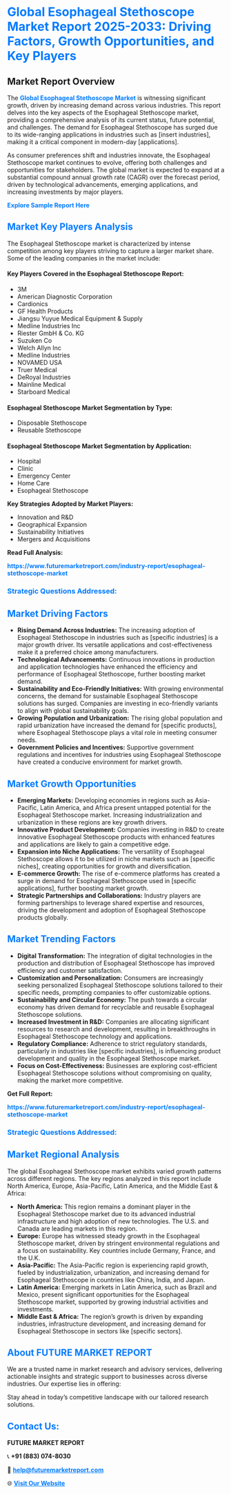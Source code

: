<h1 style="color: #007BFF;">Global Esophageal Stethoscope Market Report 2025-2033: Driving Factors, Growth Opportunities, and Key Players</h1>

<section id="overview">
<h2>Market Report Overview</h2>
<p>The <a href="https://www.futuremarketreport.com/industry-report/esophageal-stethoscope-market" style="color: #007BFF; text-decoration: none;"><strong>Global Esophageal Stethoscope Market</strong></a> is witnessing significant growth, driven by increasing demand across various industries. This report delves into the key aspects of the Esophageal Stethoscope market, providing a comprehensive analysis of its current status, future potential, and challenges. The demand for Esophageal Stethoscope has surged due to its wide-ranging applications in industries such as [insert industries], making it a critical component in modern-day [applications].</p>
<p>As consumer preferences shift and industries innovate, the Esophageal Stethoscope market continues to evolve, offering both challenges and opportunities for stakeholders. The global market is expected to expand at a substantial compound annual growth rate (CAGR) over the forecast period, driven by technological advancements, emerging applications, and increasing investments by major players.</p>
</section>

<section id="overview">
<p><a href="https://www.futuremarketreport.com/request-sample/reportId=127285" style="color: #007BFF; text-decoration: none;"><strong>Explore Sample Report Here</strong></a></p>
</section>

<section id="key-players">
<h2 style="color: #007BFF;">Market Key Players Analysis</h2>
<p>The Esophageal Stethoscope market is characterized by intense competition among key players striving to capture a larger market share. Some of the leading companies in the market include:</p>
<h4>Key Players Covered in the Esophageal Stethoscope Report:</h4>
<ul><li>3M</li><li>American Diagnostic Corporation</li><li>Cardionics</li><li>GF Health Products</li><li>Jiangsu Yuyue Medical Equipment &amp; Supply</li><li>Medline Industries Inc</li><li>Riester GmbH &amp; Co. KG</li><li>Suzuken Co</li><li>Welch Allyn Inc</li><li>Medline Industries</li><li>NOVAMED USA</li><li>Truer Medical</li><li>DeRoyal Industries</li><li>Mainline Medical</li><li>Starboard Medical</li></ul>
<h4>Esophageal Stethoscope Market Segmentation by Type:</h4>
<ul><li>Disposable Stethoscope</li><li>Reusable Stethoscope</li></ul>

<h4>Esophageal Stethoscope Market Segmentation by Application:</h4>
<ul><li>Hospital</li><li>Clinic</li><li>Emergency Center</li><li>Home Care</li><li>Esophageal Stethoscope</li></ul>
<p><strong>Key Strategies Adopted by Market Players:</strong></p>
<ul>
<li>Innovation and R&D</li>
<li>Geographical Expansion</li>
<li>Sustainability Initiatives</li>
<li>Mergers and Acquisitions</li>
</ul>
</section>

<section>
<p><strong>Read Full Analysis: </strong></p><a href="https://www.futuremarketreport.com/industry-report/esophageal-stethoscope-market" style="color: #007BFF; text-decoration: none;"><strong>https://www.futuremarketreport.com/industry-report/esophageal-stethoscope-market</strong></a>
<h3 style="color: #007BFF;">Strategic Questions Addressed:</h3>
</section>

<section id="driving-factors">
<h2 style="color: #007BFF;">Market Driving Factors</h2>
<ul>
<li><strong>Rising Demand Across Industries:</strong> The increasing adoption of Esophageal Stethoscope in industries such as [specific industries] is a major growth driver. Its versatile applications and cost-effectiveness make it a preferred choice among manufacturers.</li>
<li><strong>Technological Advancements:</strong> Continuous innovations in production and application technologies have enhanced the efficiency and performance of Esophageal Stethoscope, further boosting market demand.</li>
<li><strong>Sustainability and Eco-Friendly Initiatives:</strong> With growing environmental concerns, the demand for sustainable Esophageal Stethoscope solutions has surged. Companies are investing in eco-friendly variants to align with global sustainability goals.</li>
<li><strong>Growing Population and Urbanization:</strong> The rising global population and rapid urbanization have increased the demand for [specific products], where Esophageal Stethoscope plays a vital role in meeting consumer needs.</li>
<li><strong>Government Policies and Incentives:</strong> Supportive government regulations and incentives for industries using Esophageal Stethoscope have created a conducive environment for market growth.</li>
</ul>
</section>

<section id="growth-opportunities">
<h2 style="color: #007BFF;">Market Growth Opportunities</h2>
<ul>
<li><strong>Emerging Markets:</strong> Developing economies in regions such as Asia-Pacific, Latin America, and Africa present untapped potential for the Esophageal Stethoscope market. Increasing industrialization and urbanization in these regions are key growth drivers.</li>
<li><strong>Innovative Product Development:</strong> Companies investing in R&D to create innovative Esophageal Stethoscope products with enhanced features and applications are likely to gain a competitive edge.</li>
<li><strong>Expansion into Niche Applications:</strong> The versatility of Esophageal Stethoscope allows it to be utilized in niche markets such as [specific niches], creating opportunities for growth and diversification.</li>
<li><strong>E-commerce Growth:</strong> The rise of e-commerce platforms has created a surge in demand for Esophageal Stethoscope used in [specific applications], further boosting market growth.</li>
<li><strong>Strategic Partnerships and Collaborations:</strong> Industry players are forming partnerships to leverage shared expertise and resources, driving the development and adoption of Esophageal Stethoscope products globally.</li>
</ul>
</section>

<section id="trending-factors">
<h2 style="color: #007BFF;">Market Trending Factors</h2>
<ul>
<li><strong>Digital Transformation:</strong> The integration of digital technologies in the production and distribution of Esophageal Stethoscope has improved efficiency and customer satisfaction.</li>
<li><strong>Customization and Personalization:</strong> Consumers are increasingly seeking personalized Esophageal Stethoscope solutions tailored to their specific needs, prompting companies to offer customizable options.</li>
<li><strong>Sustainability and Circular Economy:</strong> The push towards a circular economy has driven demand for recyclable and reusable Esophageal Stethoscope solutions.</li>
<li><strong>Increased Investment in R&D:</strong> Companies are allocating significant resources to research and development, resulting in breakthroughs in Esophageal Stethoscope technology and applications.</li>
<li><strong>Regulatory Compliance:</strong> Adherence to strict regulatory standards, particularly in industries like [specific industries], is influencing product development and quality in the Esophageal Stethoscope market.</li>
<li><strong>Focus on Cost-Effectiveness:</strong> Businesses are exploring cost-efficient Esophageal Stethoscope solutions without compromising on quality, making the market more competitive.</li>
</ul>
</section>

<section>
<p><strong>Get Full Report: </strong></p><a href="https://www.futuremarketreport.com/industry-report/esophageal-stethoscope-market" style="color: #007BFF; text-decoration: none;"><strong>https://www.futuremarketreport.com/industry-report/esophageal-stethoscope-market</strong></a>
<h3 style="color: #007BFF;">Strategic Questions Addressed:</h3>
</section>


<section id="regional-analysis">
<h2 style="color: #007BFF;">Market Regional Analysis</h2>
<p>The global Esophageal Stethoscope market exhibits varied growth patterns across different regions. The key regions analyzed in this report include North America, Europe, Asia-Pacific, Latin America, and the Middle East & Africa:</p>
<ul>
<li><strong>North America:</strong> This region remains a dominant player in the Esophageal Stethoscope market due to its advanced industrial infrastructure and high adoption of new technologies. The U.S. and Canada are leading markets in this region.</li>
<li><strong>Europe:</strong> Europe has witnessed steady growth in the Esophageal Stethoscope market, driven by stringent environmental regulations and a focus on sustainability. Key countries include Germany, France, and the U.K.</li>
<li><strong>Asia-Pacific:</strong> The Asia-Pacific region is experiencing rapid growth, fueled by industrialization, urbanization, and increasing demand for Esophageal Stethoscope in countries like China, India, and Japan.</li>
<li><strong>Latin America:</strong> Emerging markets in Latin America, such as Brazil and Mexico, present significant opportunities for the Esophageal Stethoscope market, supported by growing industrial activities and investments.</li>
<li><strong>Middle East & Africa:</strong> The region’s growth is driven by expanding industries, infrastructure development, and increasing demand for Esophageal Stethoscope in sectors like [specific sectors].</li>
</ul>
</section>

<footer>
<h2 style="color: #007BFF;">About FUTURE MARKET REPORT</h2>
<p>We are a trusted name in market research and advisory services, delivering actionable insights and strategic support to businesses across diverse industries. Our expertise lies in offering:</p>

<p>Stay ahead in today’s competitive landscape with our tailored research solutions.</p>

<h2 style="color: #007BFF;">Contact Us:</h2>
<p><strong>FUTURE MARKET REPORT</strong></p>
<p>📞 <strong>+91 (883) 074-8030</strong></p>
<p>📧 <strong><a href="mailto:help@futuremarketreport.com" style="color: #007BFF;">help@futuremarketreport.com</a></strong></p>
<p>🌐 <strong><a href="https://www.futuremarketreport.com/" style="color: #007BFF;">Visit Our Website</a></strong></p>
</footer>